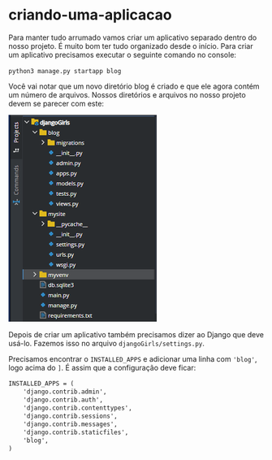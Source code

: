# criando-uma-aplicacao

Para manter tudo arrumado vamos criar um aplicativo separado dentro do nosso projeto. É muito bom ter tudo organizado desde o início. Para criar um aplicativo precisamos executar o seguinte comando no console:

`python3 manage.py startapp blog`

Você vai notar que um novo diretório blog é criado e que ele agora contém um número de arquivos. Nossos diretórios e arquivos no nosso projeto devem se parecer com este:

![](../../.gitbook/assets/screenshot_5.png)

Depois de criar um aplicativo também precisamos dizer ao Django que deve usá-lo. Fazemos isso no arquivo `djangoGirls/settings.py`.

Precisamos encontrar o `INSTALLED_APPS` e adicionar uma linha com `'blog'`, logo acima do `]`. É assim que a configuração deve ficar:

```text
INSTALLED_APPS = (
    'django.contrib.admin',
    'django.contrib.auth',
    'django.contrib.contenttypes',
    'django.contrib.sessions',
    'django.contrib.messages',
    'django.contrib.staticfiles',
    'blog',
)
```

